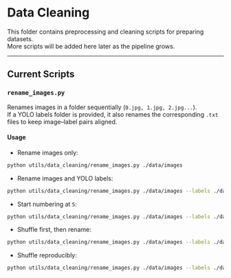 # Data Cleaning

This folder contains preprocessing and cleaning scripts for preparing datasets.  
More scripts will be added here later as the pipeline grows.

---

##  Current Scripts

### `rename_images.py`
Renames images in a folder sequentially (`0.jpg, 1.jpg, 2.jpg...`).  
If a YOLO labels folder is provided, it also renames the corresponding `.txt` files to keep image–label pairs aligned.

#### Usage
- Rename images only:
```bash
python utils/data_cleaning/rename_images.py ./data/images
```
- Rename images and YOLO labels:
```bash
python utils/data_cleaning/rename_images.py ./data/images --labels ./data/labels
```
- Start numbering at `5`:
```bash
python utils/data_cleaning/rename_images.py ./data/images --labels ./data/labels --start 5
```

- Shuffle first, then rename:
```bash
python utils/data_cleaning/rename_images.py ./data/images --labels ./data/labels --shuffle
```
- Shuffle reproducibly:
```bash
python utils/data_cleaning/rename_images.py ./data/images --labels ./data/labels --shuffle --seed 42
```

